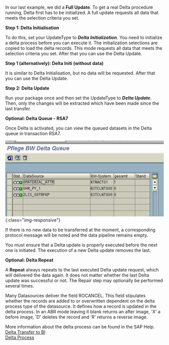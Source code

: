 In our last example, we did a **Full Update**. To get a real Delta procedure running, Delta first has to be initialized. 
A full update requests all data that meets the selection criteria you set.


**Step 1: Delta Initialisation** 

To do this, set your UpdateType to ***Delta Initialization***. 
You need to initialize a delta process before you can execute it. The initialization selections are copied to load the delta records.
This mode requests all data that meets the selection criteria you set.
After that you can use the Delta Update.


**Step 1 (alternatively): Delta Initi (without data)**

It is similar to Delta Initialisation, but no data will be requested. 
After that you can use the Delta Update.


**Step 2: Delta Update** 

Run your package once and then set the UpdateType to ***Delta Update***. Then, only the changes will be extracted which have been made since the last transfer.

**Optional: Delta Queue - RSA7** 

Once Delta is activated, you can view the queued datasets in the Delta queue in transaction RSA7.

![Delta](/img/content/Delta.png){:class="img-responsive"}

If there is no new data to be transferred at the moment, a corresponding protocol message will be noted and the data pipeline remains empty.

You must ensure that a Delta update is properly executed before the next one is initiated. The execution of a new Delta update removes the last. 

**Optional: Delta Repeat** 

A **Repeat** always repeats to the last executed Delta update request, which will delivered the data again. It does not matter whether the last Delta update was successful or not. The Repair step may optionally be performed several times.

Many Datasources deliver the field ROCANCEL. This field stipulates whether the records are added to or overwritten dependent on the delta process type of the datasource. It defines how a record is updated in the delta process. In an ABR mode leaving it blank returns an after image, 'X' a before image, 'D' deletes the record and 'R' returns a reverse image.


More information about the delta process can be found in the SAP Help. <br>
[Delta Transfer to BI](http://help.sap.de/saphelp_nw70/helpdata/en/37/4f3ca8b672a34082ab3085d3c22145/content.htm)<br>
[Delta Process](http://help.sap.de/saphelp_nw70/helpdata/en/84/81eb588fc211d4b2c90050da4c74dc/content.htm)
